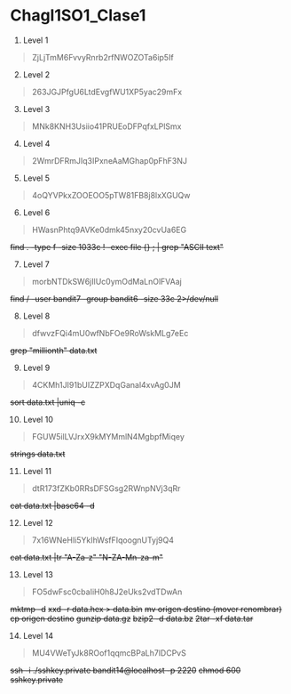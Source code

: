 # Chagl1SO1_Clase1

1. Level 1  

>ZjLjTmM6FvvyRnrb2rfNWOZOTa6ip5If  

2. Level 2  

>263JGJPfgU6LtdEvgfWU1XP5yac29mFx  

3. Level 3  

>MNk8KNH3Usiio41PRUEoDFPqfxLPlSmx  

4. Level 4  

>2WmrDFRmJIq3IPxneAaMGhap0pFhF3NJ  

5. Level 5  

>4oQYVPkxZOOEOO5pTW81FB8j8lxXGUQw  

6. Level 6  

>HWasnPhtq9AVKe0dmk45nxy20cvUa6EG  

~~find . -type f -size 1033c ! -exec file {} \; | grep "ASCII text"~~  

7. Level 7

>morbNTDkSW6jIlUc0ymOdMaLnOlFVAaj

~~find / -user bandit7 -group bandit6 -size 33c 2>/dev/null~~

8. Level 8

>dfwvzFQi4mU0wfNbFOe9RoWskMLg7eEc

~~grep "millionth" data.txt~~

9. Level 9

>4CKMh1JI91bUIZZPXDqGanal4xvAg0JM

~~sort data.txt |uniq -c~~

10. Level 10

>FGUW5ilLVJrxX9kMYMmlN4MgbpfMiqey

~~strings data.txt~~

11. Level 11

>dtR173fZKb0RRsDFSGsg2RWnpNVj3qRr

~~cat data.txt |base64 -d~~

12. Level 12

>7x16WNeHIi5YkIhWsfFIqoognUTyj9Q4

~~cat data.txt |tr "A-Za-z" "N-ZA-Mn-za-m"~~

13. Level 13

>FO5dwFsc0cbaIiH0h8J2eUks2vdTDwAn

~~mktmp -d~~
~~xxd -r data.hex > data.bin~~
~~mv origen destino (mover renombrar)~~
~~cp origen destino~~
~~gunzip data.gz~~
~~bzip2 -d data.bz~~
~~2tar -xf data.tar~~

14. Level 14 

>MU4VWeTyJk8ROof1qqmcBPaLh7lDCPvS

~~ssh -i ./sshkey.private bandit14@localhost -p 2220~~
~~chmod 600 sshkey.private~~
